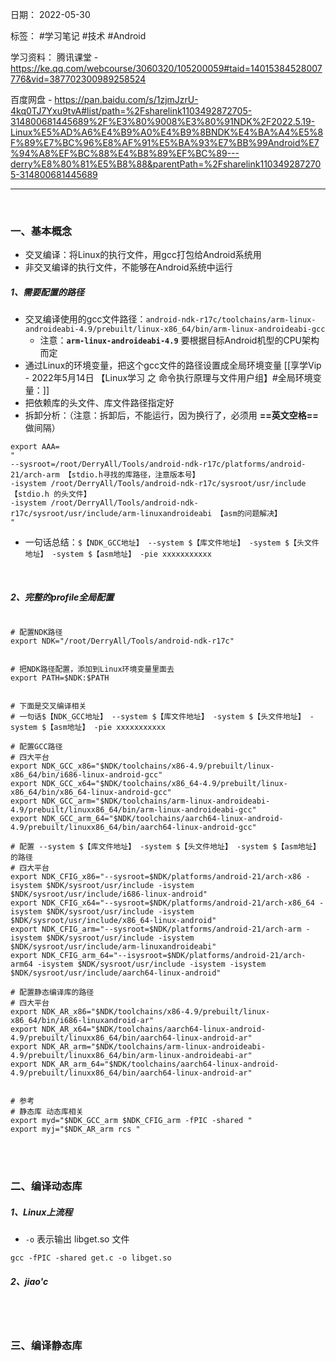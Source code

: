 日期： 2022-05-30

标签： #学习笔记 #技术 #Android 

学习资料： 
腾讯课堂 - https://ke.qq.com/webcourse/3060320/105200059#taid=14015384528007776&vid=387702300989258524

百度网盘 - https://pan.baidu.com/s/1zjmJzrU-4kq0TJ7Yxu9tvA#list/path=%2Fsharelink1103492872705-314800681445689%2F%E3%80%9008%E3%80%91NDK%2F2022.5.19-Linux%E5%AD%A6%E4%B9%A0%E4%B9%8BNDK%E4%BA%A4%E5%8F%89%E7%BC%96%E8%AF%91%E5%BA%93%E7%BB%99Android%E7%94%A8%EF%BC%88%E4%B8%89%EF%BC%89---derry%E8%80%81%E5%B8%88&parentPath=%2Fsharelink1103492872705-314800681445689

---
<br>

### 一、基本概念
- 交叉编译：将Linux的执行文件，用gcc打包给Android系统用
-  非交叉编译的执行文件，不能够在Android系统中运行

##### 1、需要配置的路径
- 交叉编译使用的gcc文件路径：`android-ndk-r17c/toolchains/arm-linux-androideabi-4.9/prebuilt/linux-x86_64/bin/arm-linux-androideabi-gcc`
	- 注意：**`arm-linux-androideabi-4.9`** 要根据目标Android机型的CPU架构而定
- 通过Linux的环境变量，把这个gcc文件的路径设置成全局环境变量 [[享学Vip - 2022年5月14日 【Linux学习 之 命令执行原理与文件用户组】#全局环境变量：]]
- 把依赖库的头文件、库文件路径指定好
- 拆卸分析：（注意：拆卸后，不能运行，因为换行了，必须用 **==英文空格==** 做间隔）
```shell
export AAA=
"
--sysroot=/root/DerryAll/Tools/android-ndk-r17c/platforms/android-21/arch-arm 【stdio.h寻找的库路径，注意版本号】
-isystem /root/DerryAll/Tools/android-ndk-r17c/sysroot/usr/include 【stdio.h 的头文件】
-isystem /root/DerryAll/Tools/android-ndk-r17c/sysroot/usr/include/arm-linuxandroideabi 【asm的问题解决】
" 
```
- 一句话总结：`$【NDK_GCC地址】 --system $【库文件地址】 -system $【头文件地址】 -system $【asm地址】 -pie xxxxxxxxxxx`

<br>


##### 2、完整的profile全局配置
```shell

# 配置NDK路径
export NDK="/root/DerryAll/Tools/android-ndk-r17c"


# 把NDK路径配置，添加到Linux环境变量里面去
export PATH=$NDK:$PATH


# 下面是交叉编译相关
# 一句话$【NDK_GCC地址】 --system $【库文件地址】 -system $【头文件地址】 -system $【asm地址】 -pie xxxxxxxxxxx

# 配置GCC路径
# 四大平台
export NDK_GCC_x86="$NDK/toolchains/x86-4.9/prebuilt/linux-x86_64/bin/i686-linux-android-gcc"
export NDK_GCC_x64="$NDK/toolchains/x86_64-4.9/prebuilt/linux-x86_64/bin/x86_64-linux-android-gcc"
export NDK_GCC_arm="$NDK/toolchains/arm-linux-androideabi-4.9/prebuilt/linuxx86_64/bin/arm-linux-androideabi-gcc"
export NDK_GCC_arm_64="$NDK/toolchains/aarch64-linux-android-4.9/prebuilt/linuxx86_64/bin/aarch64-linux-android-gcc"

# 配置 --system $【库文件地址】 -system $【头文件地址】 -system $【asm地址】 的路径
# 四大平台
export NDK_CFIG_x86="--sysroot=$NDK/platforms/android-21/arch-x86 -isystem $NDK/sysroot/usr/include -isystem $NDK/sysroot/usr/include/i686-linux-android"
export NDK_CFIG_x64="--sysroot=$NDK/platforms/android-21/arch-x86_64 -isystem $NDK/sysroot/usr/include -isystem $NDK/sysroot/usr/include/x86_64-linux-android"
export NDK_CFIG_arm="--sysroot=$NDK/platforms/android-21/arch-arm -isystem $NDK/sysroot/usr/include -isystem $NDK/sysroot/usr/include/arm-linuxandroideabi"
export NDK_CFIG_arm_64="--isysroot=$NDK/platforms/android-21/arch-arm64 -isystem $NDK/sysroot/usr/include -isystem -isystem $NDK/sysroot/usr/include/aarch64-linux-android"

# 配置静态编译库的路径
# 四大平台
export NDK_AR_x86="$NDK/toolchains/x86-4.9/prebuilt/linux-x86_64/bin/i686-linuxandroid-ar"
export NDK_AR_x64="$NDK/toolchains/aarch64-linux-android-4.9/prebuilt/linuxx86_64/bin/aarch64-linux-android-ar"
export NDK_AR_arm="$NDK/toolchains/arm-linux-androideabi-4.9/prebuilt/linuxx86_64/bin/arm-linux-androideabi-ar"
export NDK_AR_arm_64="$NDK/toolchains/aarch64-linux-android-4.9/prebuilt/linuxx86_64/bin/aarch64-linux-android-ar"


# 参考
# 静态库 动态库相关
export myd="$NDK_GCC_arm $NDK_CFIG_arm -fPIC -shared "
export myj="$NDK_AR_arm rcs "

```

<br><br>

### 二、编译动态库
##### 1、Linux上流程
- `-o` 表示输出 libget.so 文件
```shell
gcc -fPIC -shared get.c -o libget.so
```

##### 2、jiao'c
<br><br>

### 三、编译静态库